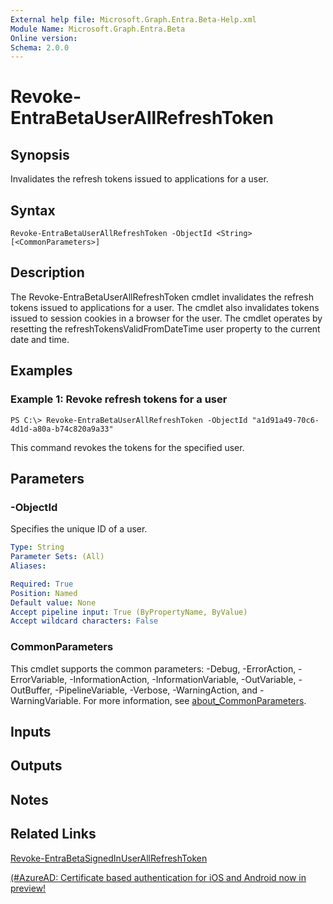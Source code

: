 ```yaml
---
External help file: Microsoft.Graph.Entra.Beta-Help.xml
Module Name: Microsoft.Graph.Entra.Beta
Online version:
Schema: 2.0.0
---
```


# Revoke-EntraBetaUserAllRefreshToken

## Synopsis
Invalidates the refresh tokens issued to applications for a user.

## Syntax

```
Revoke-EntraBetaUserAllRefreshToken -ObjectId <String> [<CommonParameters>]
```

## Description
The Revoke-EntraBetaUserAllRefreshToken cmdlet invalidates the refresh tokens issued to applications for a user. 
The cmdlet also invalidates tokens issued to session cookies in a browser for the user. 
The cmdlet operates by resetting the refreshTokensValidFromDateTime user property to the current date and time.

## Examples

### Example 1: Revoke refresh tokens for a user
```
PS C:\> Revoke-EntraBetaUserAllRefreshToken -ObjectId "a1d91a49-70c6-4d1d-a80a-b74c820a9a33"
```

This command revokes the tokens for the specified user.

## Parameters

### -ObjectId
Specifies the unique ID of a user.

```yaml
Type: String
Parameter Sets: (All)
Aliases:

Required: True
Position: Named
Default value: None
Accept pipeline input: True (ByPropertyName, ByValue)
Accept wildcard characters: False
```

### CommonParameters
This cmdlet supports the common parameters: -Debug, -ErrorAction, -ErrorVariable, -InformationAction, -InformationVariable, -OutVariable, -OutBuffer, -PipelineVariable, -Verbose, -WarningAction, and -WarningVariable. For more information, see [about_CommonParameters](https://go.microsoft.com/fwlink/?LinkID=113216).

## Inputs

## Outputs

## Notes

## Related Links

[Revoke-EntraBetaSignedInUserAllRefreshToken]()

[(#AzureAD: Certificate based authentication for iOS and Android now in preview!](https://blogs.technet.microsoft.com/enterprisemobility/2016/07/18/azuread-certificate-based-authentication-for-ios-and-android-now-in-preview/)


